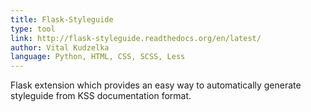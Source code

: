```yaml
---
title: Flask-Styleguide
type: tool
link: http://flask-styleguide.readthedocs.org/en/latest/
author: Vital Kudzelka
language: Python, HTML, CSS, SCSS, Less
---
```


Flask extension which provides an easy way to automatically generate styleguide from KSS documentation format.
